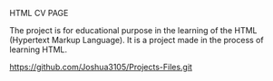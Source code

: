 HTML CV PAGE

The project is for educational purpose in the learning of the HTML (Hypertext Markup Language).
It is a project made in the process of learning HTML.

https://github.com/Joshua3105/Projects-Files.git